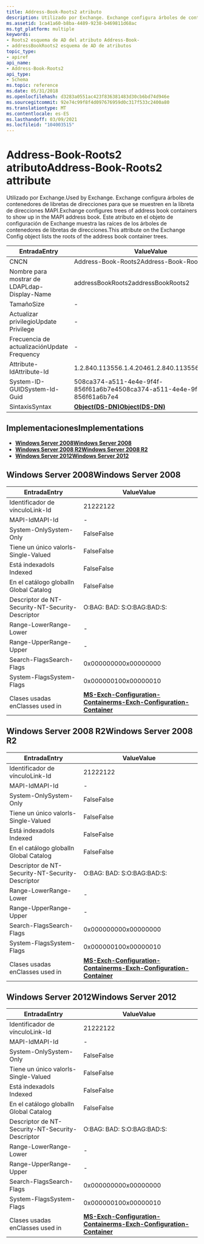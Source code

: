 ```yaml
---
title: Address-Book-Roots2 atributo
description: Utilizado por Exchange. Exchange configura árboles de contenedores de libretas de direcciones para que se muestren en la libreta de direcciones MAPI. Este atributo en el objeto de configuración de Exchange muestra las raíces de los árboles de contenedores de libretas de direcciones. | Address-Book-Roots2 atributo
ms.assetid: 1ca41a60-b8ba-4489-9238-b469811d68ac
ms.tgt_platform: multiple
keywords:
- Roots2 esquema de AD del atributo Address-Book-
- addressBookRoots2 esquema de AD de atributos
topic_type:
- apiref
api_name:
- Address-Book-Roots2
api_type:
- Schema
ms.topic: reference
ms.date: 05/31/2018
ms.openlocfilehash: d3283a0551ac423f836381483d30cb6bd74d946e
ms.sourcegitcommit: 92e74c99f8f4d097676959d0c317f533c2400a80
ms.translationtype: MT
ms.contentlocale: es-ES
ms.lasthandoff: 03/09/2021
ms.locfileid: "104003515"
---
```

# <a name="address-book-roots2-attribute"></a><span data-ttu-id="ebb33-108">Address-Book-Roots2 atributo</span><span class="sxs-lookup"><span data-stu-id="ebb33-108">Address-Book-Roots2 attribute</span></span>

<span data-ttu-id="ebb33-109">Utilizado por Exchange.</span><span class="sxs-lookup"><span data-stu-id="ebb33-109">Used by Exchange.</span></span> <span data-ttu-id="ebb33-110">Exchange configura árboles de contenedores de libretas de direcciones para que se muestren en la libreta de direcciones MAPI.</span><span class="sxs-lookup"><span data-stu-id="ebb33-110">Exchange configures trees of address book containers to show up in the MAPI address book.</span></span> <span data-ttu-id="ebb33-111">Este atributo en el objeto de configuración de Exchange muestra las raíces de los árboles de contenedores de libretas de direcciones.</span><span class="sxs-lookup"><span data-stu-id="ebb33-111">This attribute on the Exchange Config object lists the roots of the address book container trees.</span></span>



| <span data-ttu-id="ebb33-112">Entrada</span><span class="sxs-lookup"><span data-stu-id="ebb33-112">Entry</span></span> | <span data-ttu-id="ebb33-113">Value</span><span class="sxs-lookup"><span data-stu-id="ebb33-113">Value</span></span> |
|-------------------|-----------------------------------------|
| <span data-ttu-id="ebb33-114">CN</span><span class="sxs-lookup"><span data-stu-id="ebb33-114">CN</span></span>                | <span data-ttu-id="ebb33-115">Address-Book-Roots2</span><span class="sxs-lookup"><span data-stu-id="ebb33-115">Address-Book-Roots2</span></span>                     |
| <span data-ttu-id="ebb33-116">Nombre para mostrar de LDAP</span><span class="sxs-lookup"><span data-stu-id="ebb33-116">Ldap-Display-Name</span></span> | <span data-ttu-id="ebb33-117">addressBookRoots2</span><span class="sxs-lookup"><span data-stu-id="ebb33-117">addressBookRoots2</span></span>                       |
| <span data-ttu-id="ebb33-118">Tamaño</span><span class="sxs-lookup"><span data-stu-id="ebb33-118">Size</span></span>              | \-                                      |
| <span data-ttu-id="ebb33-119">Actualizar privilegio</span><span class="sxs-lookup"><span data-stu-id="ebb33-119">Update Privilege</span></span>  | \-                                      |
| <span data-ttu-id="ebb33-120">Frecuencia de actualización</span><span class="sxs-lookup"><span data-stu-id="ebb33-120">Update Frequency</span></span>  | \-                                      |
| <span data-ttu-id="ebb33-121">Attribute-Id</span><span class="sxs-lookup"><span data-stu-id="ebb33-121">Attribute-Id</span></span>      | <span data-ttu-id="ebb33-122">1.2.840.113556.1.4.2046</span><span class="sxs-lookup"><span data-stu-id="ebb33-122">1.2.840.113556.1.4.2046</span></span>                 |
| <span data-ttu-id="ebb33-123">System-ID-GUID</span><span class="sxs-lookup"><span data-stu-id="ebb33-123">System-Id-Guid</span></span>    | <span data-ttu-id="ebb33-124">508ca374-a511-4e4e-9f4f-856f61a6b7e4</span><span class="sxs-lookup"><span data-stu-id="ebb33-124">508ca374-a511-4e4e-9f4f-856f61a6b7e4</span></span>    |
| <span data-ttu-id="ebb33-125">Sintaxis</span><span class="sxs-lookup"><span data-stu-id="ebb33-125">Syntax</span></span>            | [<span data-ttu-id="ebb33-126">**Object(DS-DN)**</span><span class="sxs-lookup"><span data-stu-id="ebb33-126">**Object(DS-DN)**</span></span>](s-object-ds-dn.md) |



## <a name="implementations"></a><span data-ttu-id="ebb33-127">Implementaciones</span><span class="sxs-lookup"><span data-stu-id="ebb33-127">Implementations</span></span>

-   [<span data-ttu-id="ebb33-128">**Windows Server 2008**</span><span class="sxs-lookup"><span data-stu-id="ebb33-128">**Windows Server 2008**</span></span>](#windows-server-2008)
-   [<span data-ttu-id="ebb33-129">**Windows Server 2008 R2**</span><span class="sxs-lookup"><span data-stu-id="ebb33-129">**Windows Server 2008 R2**</span></span>](#windows-server-2008-r2)
-   [<span data-ttu-id="ebb33-130">**Windows Server 2012**</span><span class="sxs-lookup"><span data-stu-id="ebb33-130">**Windows Server 2012**</span></span>](#windows-server-2012)

## <a name="windows-server-2008"></a><span data-ttu-id="ebb33-131">Windows Server 2008</span><span class="sxs-lookup"><span data-stu-id="ebb33-131">Windows Server 2008</span></span>



| <span data-ttu-id="ebb33-132">Entrada</span><span class="sxs-lookup"><span data-stu-id="ebb33-132">Entry</span></span> | <span data-ttu-id="ebb33-133">Value</span><span class="sxs-lookup"><span data-stu-id="ebb33-133">Value</span></span> |
|------------------------|--------------------------------------------------------------------------------------|
| <span data-ttu-id="ebb33-134">Identificador de vínculo</span><span class="sxs-lookup"><span data-stu-id="ebb33-134">Link-Id</span></span>                | <span data-ttu-id="ebb33-135">2122</span><span class="sxs-lookup"><span data-stu-id="ebb33-135">2122</span></span>                                                                                 |
| <span data-ttu-id="ebb33-136">MAPI-Id</span><span class="sxs-lookup"><span data-stu-id="ebb33-136">MAPI-Id</span></span>                | \-                                                                                   |
| <span data-ttu-id="ebb33-137">System-Only</span><span class="sxs-lookup"><span data-stu-id="ebb33-137">System-Only</span></span>            | <span data-ttu-id="ebb33-138">False</span><span class="sxs-lookup"><span data-stu-id="ebb33-138">False</span></span>                                                                                |
| <span data-ttu-id="ebb33-139">Tiene un único valor</span><span class="sxs-lookup"><span data-stu-id="ebb33-139">Is-Single-Valued</span></span>       | <span data-ttu-id="ebb33-140">False</span><span class="sxs-lookup"><span data-stu-id="ebb33-140">False</span></span>                                                                                |
| <span data-ttu-id="ebb33-141">Está indexado</span><span class="sxs-lookup"><span data-stu-id="ebb33-141">Is Indexed</span></span>             | <span data-ttu-id="ebb33-142">False</span><span class="sxs-lookup"><span data-stu-id="ebb33-142">False</span></span>                                                                                |
| <span data-ttu-id="ebb33-143">En el catálogo global</span><span class="sxs-lookup"><span data-stu-id="ebb33-143">In Global Catalog</span></span>      | <span data-ttu-id="ebb33-144">False</span><span class="sxs-lookup"><span data-stu-id="ebb33-144">False</span></span>                                                                                |
| <span data-ttu-id="ebb33-145">Descriptor de NT-Security-</span><span class="sxs-lookup"><span data-stu-id="ebb33-145">NT-Security-Descriptor</span></span> | <span data-ttu-id="ebb33-146">O:BAG: BAD: S:</span><span class="sxs-lookup"><span data-stu-id="ebb33-146">O:BAG:BAD:S:</span></span>                                                                         |
| <span data-ttu-id="ebb33-147">Range-Lower</span><span class="sxs-lookup"><span data-stu-id="ebb33-147">Range-Lower</span></span>            | \-                                                                                   |
| <span data-ttu-id="ebb33-148">Range-Upper</span><span class="sxs-lookup"><span data-stu-id="ebb33-148">Range-Upper</span></span>            | \-                                                                                   |
| <span data-ttu-id="ebb33-149">Search-Flags</span><span class="sxs-lookup"><span data-stu-id="ebb33-149">Search-Flags</span></span>           | <span data-ttu-id="ebb33-150">0x00000000</span><span class="sxs-lookup"><span data-stu-id="ebb33-150">0x00000000</span></span>                                                                           |
| <span data-ttu-id="ebb33-151">System-Flags</span><span class="sxs-lookup"><span data-stu-id="ebb33-151">System-Flags</span></span>           | <span data-ttu-id="ebb33-152">0x00000010</span><span class="sxs-lookup"><span data-stu-id="ebb33-152">0x00000010</span></span>                                                                           |
| <span data-ttu-id="ebb33-153">Clases usadas en</span><span class="sxs-lookup"><span data-stu-id="ebb33-153">Classes used in</span></span>        | [<span data-ttu-id="ebb33-154">**MS-Exch-Configuration-Container**</span><span class="sxs-lookup"><span data-stu-id="ebb33-154">**ms-Exch-Configuration-Container**</span></span>](c-msexchconfigurationcontainer.md)<br/> |



## <a name="windows-server-2008-r2"></a><span data-ttu-id="ebb33-155">Windows Server 2008 R2</span><span class="sxs-lookup"><span data-stu-id="ebb33-155">Windows Server 2008 R2</span></span>



| <span data-ttu-id="ebb33-156">Entrada</span><span class="sxs-lookup"><span data-stu-id="ebb33-156">Entry</span></span> | <span data-ttu-id="ebb33-157">Value</span><span class="sxs-lookup"><span data-stu-id="ebb33-157">Value</span></span> |
|------------------------|--------------------------------------------------------------------------------------|
| <span data-ttu-id="ebb33-158">Identificador de vínculo</span><span class="sxs-lookup"><span data-stu-id="ebb33-158">Link-Id</span></span>                | <span data-ttu-id="ebb33-159">2122</span><span class="sxs-lookup"><span data-stu-id="ebb33-159">2122</span></span>                                                                                 |
| <span data-ttu-id="ebb33-160">MAPI-Id</span><span class="sxs-lookup"><span data-stu-id="ebb33-160">MAPI-Id</span></span>                | \-                                                                                   |
| <span data-ttu-id="ebb33-161">System-Only</span><span class="sxs-lookup"><span data-stu-id="ebb33-161">System-Only</span></span>            | <span data-ttu-id="ebb33-162">False</span><span class="sxs-lookup"><span data-stu-id="ebb33-162">False</span></span>                                                                                |
| <span data-ttu-id="ebb33-163">Tiene un único valor</span><span class="sxs-lookup"><span data-stu-id="ebb33-163">Is-Single-Valued</span></span>       | <span data-ttu-id="ebb33-164">False</span><span class="sxs-lookup"><span data-stu-id="ebb33-164">False</span></span>                                                                                |
| <span data-ttu-id="ebb33-165">Está indexado</span><span class="sxs-lookup"><span data-stu-id="ebb33-165">Is Indexed</span></span>             | <span data-ttu-id="ebb33-166">False</span><span class="sxs-lookup"><span data-stu-id="ebb33-166">False</span></span>                                                                                |
| <span data-ttu-id="ebb33-167">En el catálogo global</span><span class="sxs-lookup"><span data-stu-id="ebb33-167">In Global Catalog</span></span>      | <span data-ttu-id="ebb33-168">False</span><span class="sxs-lookup"><span data-stu-id="ebb33-168">False</span></span>                                                                                |
| <span data-ttu-id="ebb33-169">Descriptor de NT-Security-</span><span class="sxs-lookup"><span data-stu-id="ebb33-169">NT-Security-Descriptor</span></span> | <span data-ttu-id="ebb33-170">O:BAG: BAD: S:</span><span class="sxs-lookup"><span data-stu-id="ebb33-170">O:BAG:BAD:S:</span></span>                                                                         |
| <span data-ttu-id="ebb33-171">Range-Lower</span><span class="sxs-lookup"><span data-stu-id="ebb33-171">Range-Lower</span></span>            | \-                                                                                   |
| <span data-ttu-id="ebb33-172">Range-Upper</span><span class="sxs-lookup"><span data-stu-id="ebb33-172">Range-Upper</span></span>            | \-                                                                                   |
| <span data-ttu-id="ebb33-173">Search-Flags</span><span class="sxs-lookup"><span data-stu-id="ebb33-173">Search-Flags</span></span>           | <span data-ttu-id="ebb33-174">0x00000000</span><span class="sxs-lookup"><span data-stu-id="ebb33-174">0x00000000</span></span>                                                                           |
| <span data-ttu-id="ebb33-175">System-Flags</span><span class="sxs-lookup"><span data-stu-id="ebb33-175">System-Flags</span></span>           | <span data-ttu-id="ebb33-176">0x00000010</span><span class="sxs-lookup"><span data-stu-id="ebb33-176">0x00000010</span></span>                                                                           |
| <span data-ttu-id="ebb33-177">Clases usadas en</span><span class="sxs-lookup"><span data-stu-id="ebb33-177">Classes used in</span></span>        | [<span data-ttu-id="ebb33-178">**MS-Exch-Configuration-Container**</span><span class="sxs-lookup"><span data-stu-id="ebb33-178">**ms-Exch-Configuration-Container**</span></span>](c-msexchconfigurationcontainer.md)<br/> |



## <a name="windows-server-2012"></a><span data-ttu-id="ebb33-179">Windows Server 2012</span><span class="sxs-lookup"><span data-stu-id="ebb33-179">Windows Server 2012</span></span>



| <span data-ttu-id="ebb33-180">Entrada</span><span class="sxs-lookup"><span data-stu-id="ebb33-180">Entry</span></span> | <span data-ttu-id="ebb33-181">Value</span><span class="sxs-lookup"><span data-stu-id="ebb33-181">Value</span></span> |
|------------------------|--------------------------------------------------------------------------------------|
| <span data-ttu-id="ebb33-182">Identificador de vínculo</span><span class="sxs-lookup"><span data-stu-id="ebb33-182">Link-Id</span></span>                | <span data-ttu-id="ebb33-183">2122</span><span class="sxs-lookup"><span data-stu-id="ebb33-183">2122</span></span>                                                                                 |
| <span data-ttu-id="ebb33-184">MAPI-Id</span><span class="sxs-lookup"><span data-stu-id="ebb33-184">MAPI-Id</span></span>                | \-                                                                                   |
| <span data-ttu-id="ebb33-185">System-Only</span><span class="sxs-lookup"><span data-stu-id="ebb33-185">System-Only</span></span>            | <span data-ttu-id="ebb33-186">False</span><span class="sxs-lookup"><span data-stu-id="ebb33-186">False</span></span>                                                                                |
| <span data-ttu-id="ebb33-187">Tiene un único valor</span><span class="sxs-lookup"><span data-stu-id="ebb33-187">Is-Single-Valued</span></span>       | <span data-ttu-id="ebb33-188">False</span><span class="sxs-lookup"><span data-stu-id="ebb33-188">False</span></span>                                                                                |
| <span data-ttu-id="ebb33-189">Está indexado</span><span class="sxs-lookup"><span data-stu-id="ebb33-189">Is Indexed</span></span>             | <span data-ttu-id="ebb33-190">False</span><span class="sxs-lookup"><span data-stu-id="ebb33-190">False</span></span>                                                                                |
| <span data-ttu-id="ebb33-191">En el catálogo global</span><span class="sxs-lookup"><span data-stu-id="ebb33-191">In Global Catalog</span></span>      | <span data-ttu-id="ebb33-192">False</span><span class="sxs-lookup"><span data-stu-id="ebb33-192">False</span></span>                                                                                |
| <span data-ttu-id="ebb33-193">Descriptor de NT-Security-</span><span class="sxs-lookup"><span data-stu-id="ebb33-193">NT-Security-Descriptor</span></span> | <span data-ttu-id="ebb33-194">O:BAG: BAD: S:</span><span class="sxs-lookup"><span data-stu-id="ebb33-194">O:BAG:BAD:S:</span></span>                                                                         |
| <span data-ttu-id="ebb33-195">Range-Lower</span><span class="sxs-lookup"><span data-stu-id="ebb33-195">Range-Lower</span></span>            | \-                                                                                   |
| <span data-ttu-id="ebb33-196">Range-Upper</span><span class="sxs-lookup"><span data-stu-id="ebb33-196">Range-Upper</span></span>            | \-                                                                                   |
| <span data-ttu-id="ebb33-197">Search-Flags</span><span class="sxs-lookup"><span data-stu-id="ebb33-197">Search-Flags</span></span>           | <span data-ttu-id="ebb33-198">0x00000000</span><span class="sxs-lookup"><span data-stu-id="ebb33-198">0x00000000</span></span>                                                                           |
| <span data-ttu-id="ebb33-199">System-Flags</span><span class="sxs-lookup"><span data-stu-id="ebb33-199">System-Flags</span></span>           | <span data-ttu-id="ebb33-200">0x00000010</span><span class="sxs-lookup"><span data-stu-id="ebb33-200">0x00000010</span></span>                                                                           |
| <span data-ttu-id="ebb33-201">Clases usadas en</span><span class="sxs-lookup"><span data-stu-id="ebb33-201">Classes used in</span></span>        | [<span data-ttu-id="ebb33-202">**MS-Exch-Configuration-Container**</span><span class="sxs-lookup"><span data-stu-id="ebb33-202">**ms-Exch-Configuration-Container**</span></span>](c-msexchconfigurationcontainer.md)<br/> |



 

 





